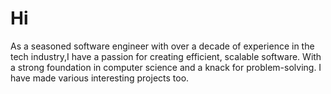 # Hi
As a seasoned software engineer with over a decade of experience in the tech industry,I have a passion for creating efficient, scalable software. With a strong foundation in computer science and a knack for problem-solving. I have made various interesting projects too.
